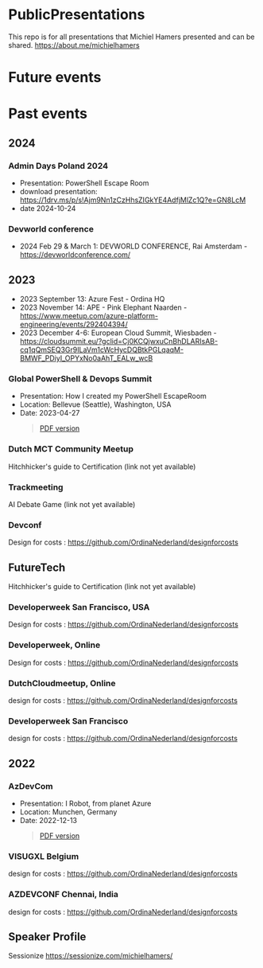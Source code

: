 # PublicPresentations

This repo is for all presentations that Michiel Hamers presented and can be shared. <https://about.me/michielhamers>

# Future events


# Past events
## 2024
### Admin Days Poland 2024
- Presentation: PowerShell Escape Room
- download presentation: https://1drv.ms/p/s!Ajm9Nn1zCzHhsZIGkYE4AdfjMlZc1Q?e=GN8LcM
- date 2024-10-24

### Devworld conference
- 2024 Feb 29 & March 1: DEVWORLD CONFERENCE, Rai Amsterdam - https://devworldconference.com/


## 2023

- 2023 September 13: Azure Fest - Ordina HQ
- 2023 November 14: APE - Pink Elephant Naarden - https://www.meetup.com/azure-platform-engineering/events/292404394/
- 2023 December 4-6: European Cloud Summit, Wiesbaden - https://cloudsummit.eu/?gclid=Cj0KCQjwxuCnBhDLARIsAB-cq1qQmSEQ3Gr9ILaVm1cWcHycDQBtkPGLqaqM-BMWF_PDiyI_OPYxNo0aAhT_EALw_wcB

### Global PowerShell & Devops Summit

- Presentation: How I created my PowerShell EscapeRoom
- Location: Bellevue (Seattle), Washington, USA
- Date: 2023-04-27
  > [PDF version](./2023/20230427%20How%20I%20created%20my%20PowerShell%20Escape%20Room.pdf)

### Dutch MCT Community Meetup

Hitchhicker's guide to Certification (link not yet available)

### Trackmeeting

AI Debate Game (link not yet available)

### Devconf

Design for costs : <https://github.com/OrdinaNederland/designforcosts>

## FutureTech

Hitchhicker's guide to Certification (link not yet available)

### Developerweek San Francisco, USA

Design for costs : <https://github.com/OrdinaNederland/designforcosts>

### Developerweek, Online

Design for costs : <https://github.com/OrdinaNederland/designforcosts>

### DutchCloudmeetup, Online

design for costs : <https://github.com/OrdinaNederland/designforcosts>

### Developerweek San Francisco

design for costs : <https://github.com/OrdinaNederland/designforcosts>

## 2022

### AzDevCom

- Presentation: I Robot, from planet Azure
- Location: Munchen, Germany
- Date: 2022-12-13
  > [PDF version](./2022/20221213_IrobotMunchen.pdf)

### VISUGXL Belgium

design for costs : <https://github.com/OrdinaNederland/designforcosts>

### AZDEVCONF Chennai, India

design for costs : <https://github.com/OrdinaNederland/designforcosts>

## Speaker Profile

Sessionize <https://sessionize.com/michielhamers/>
